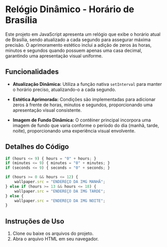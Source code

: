 # Relógio Dinâmico - Horário de Brasília

Este projeto em JavaScript apresenta um relógio que exibe o horário atual de Brasília, sendo atualizado a cada segundo para assegurar máxima precisão. O aprimoramento estético inclui a adição de zeros às horas, minutos e segundos quando possuem apenas uma casa decimal, garantindo uma apresentação visual uniforme.

## Funcionalidades

- **Atualização Dinâmica:** Utiliza a função nativa `setInterval` para manter o horário preciso, atualizando-o a cada segundo.

- **Estética Aprimorada:** Condições são implementadas para adicionar zeros à frente de horas, minutos e segundos, proporcionando uma apresentação visual consistente.

- **Imagem de Fundo Dinâmica:** O contêiner principal incorpora uma imagem de fundo que varia conforme o período do dia (manhã, tarde, noite), proporcionando uma experiência visual envolvente.

## Detalhes do Código

```javascript
if (hours <= 9) { hours = "0" + hours; }
if (minutes <= 9) { minutes = "0" + minutes; }
if (seconds <= 9) { seconds = "0" + seconds; }

if (hours >= 0 && hours <= 12) {
    wallpaper.src = "ENDEREÇO DA IMG MANHÃ";
} else if (hours >= 13 && hours <= 18) {
    wallpaper.src = "ENDEREÇO DA IMG TARDE";
} else {
    wallpaper.src = "ENDEREÇO DA IMG NOITE";
}
```

## Instruções de Uso

1. Clone ou baixe os arquivos do projeto.
2. Abra o arquivo HTML em seu navegador.
